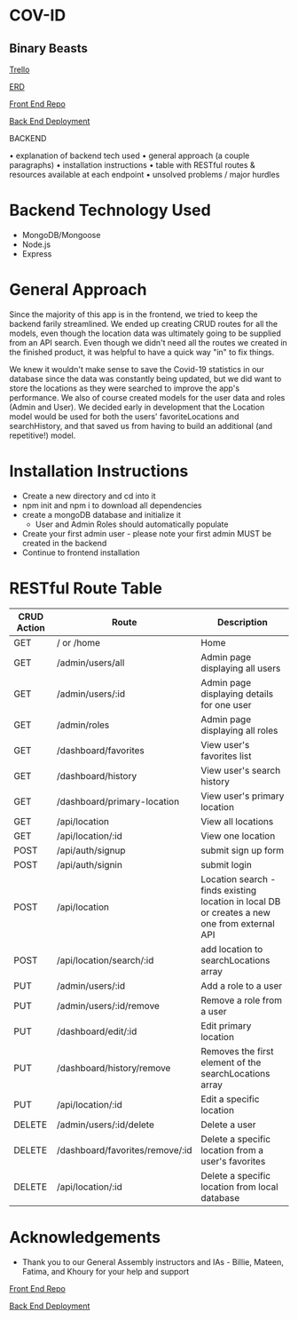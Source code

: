 # COV-ID
## Binary Beasts

[Trello](https://trello.com/b/oK1WjNdG/project-3)

[ERD](https://lucid.app/lucidchart/invitations/accept/6b16b9ed-aa9e-46ed-a7b1-5bc2c02922f5)

[Front End Repo](https://github.com/SFX818/team-6-frontend)

[Back End Deployment](https://cov-id-backend.herokuapp.com/)

BACKEND

• explanation of backend tech used
• general approach (a couple paragraphs)
• installation instructions
• table with RESTful routes & resources available at each endpoint
• unsolved problems / major hurdles

# Backend Technology Used
- MongoDB/Mongoose
- Node.js
- Express

# General Approach
Since the majority of this app is in the frontend, we tried to keep the backend farily streamlined. We ended up creating CRUD routes for all the models, even though the location data was ultimately going to be supplied from an API search. Even though we didn't need all the routes we created in the finished product, it was helpful to have a quick way "in" to fix things.

We knew it wouldn't make sense to save the Covid-19 statistics in our database since the data was constantly being updated, but we did want to store the locations as they were searched to improve the app's performance. We also of course created models for the user data and roles (Admin and User). We decided early in development that the Location model would be used for both the users' favoriteLocations and searchHistory, and that saved us from having to build an additional (and repetitive!) model.


# Installation Instructions
- Create a new directory and cd into it
- npm init and npm i to download all dependencies
- create a mongoDB database and initialize it
    - User and Admin Roles should automatically populate
- Create your first admin user - please note your first admin MUST be created in the backend
- Continue to frontend installation

# RESTful Route Table

CRUD Action | Route | Description
----- | ----- | -----
GET | / or /home | Home
GET | /admin/users/all | Admin page displaying all users
GET | /admin/users/:id | Admin page displaying details for one user
GET | /admin/roles | Admin page displaying all roles
GET | /dashboard/favorites | View user's favorites list
GET | /dashboard/history | View user's search history
GET | /dashboard/primary-location | View user's primary location
GET | /api/location | View all locations
GET | /api/location/:id | View one location
POST | /api/auth/signup | submit sign up form
POST | /api/auth/signin | submit login
POST | /api/location | Location search - finds existing location in local DB or creates a new one from external API
POST | /api/location/search/:id | add location to searchLocations array
PUT | /admin/users/:id | Add a role to a user
PUT | /admin/users/:id/remove | Remove a role from a user
PUT | /dashboard/edit/:id | Edit primary location
PUT | /dashboard/history/remove | Removes the first element of the searchLocations array
PUT | /api/location/:id | Edit a specific location
DELETE | /admin/users/:id/delete | Delete a user
DELETE | /dashboard/favorites/remove/:id | Delete a specific location from a user's favorites
DELETE | /api/location/:id | Delete a specific location from local database

# Acknowledgements
- Thank you to our General Assembly instructors and IAs - Billie, Mateen, Fatima, and Khoury for your help and support

[Front End Repo](https://github.com/SFX818/team-6-frontend)

[Back End Deployment](https://cov-id-backend.herokuapp.com/)
